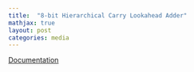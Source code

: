 ```yaml
---
title:  "8-bit Hierarchical Carry Lookahead Adder"
mathjax: true
layout: post
categories: media
---
```


[Documentation](https://mahonda.github.io/_pdfs/8bitadder_finalreport.pdf)



